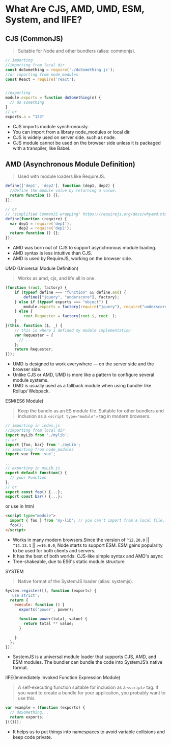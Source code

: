 <!--
 * @Author: Ada J
 * @Date: 2022-08-10 15:10:46
 * @LastEditTime: 2022-08-12 16:43:10
 * @Description:
-->

# What Are CJS, AMD, UMD, ESM, System, and IIFE?

## CJS (CommonJS)
> Suitable for Node and other bundlers (alias: commonjs).
```js
// importing
//importing from local dir
const doSomething = require('./doSomething.js'); 
//or importing from node_modules
const React = require('react');


//exporting
module.exports = function doSomething(n) {
  // do something
}
// or 
exports.a = "123"
```
* CJS imports module synchronously.
* You can import from a library node_modules or local dir. 
* CJS is widely used on server side. such as node.
* CJS module cannot be used on the browser side unless it is packaged with a transpiler, like Babel.

## AMD (Asynchronous Module Definition) 
> Used with module loaders like RequireJS.
```js
define(['dep1', 'dep2'], function (dep1, dep2) {
  //Define the module value by returning a value.
  return function () {};
});

// or
// "simplified CommonJS wrapping" https://requirejs.org/docs/whyamd.html
define(function (require) {
  var dep1 = require('dep1'),
      dep2 = require('dep2');
  return function () {};
});
```
* AMD was born out of CJS to support asynchronous module loading. 
* AMD syntax is less intuitive than CJS.
* AMD is used by RequireJS, working on the browser side.


UMD (Universal Module Definition)
> Works as amd, cjs, and iife all in one.
```js
(function (root, factory) {
    if (typeof define === "function" && define.amd) {
        define(["jquery", "underscore"], factory);
    } else if (typeof exports === "object") {
        module.exports = factory(require("jquery"), require("underscore"));
    } else {
        root.Requester = factory(root.$, root._);
    }
}(this, function ($, _) {
    // this is where I defined my module implementation
    var Requester = { 
      // ... 
    };
    return Requester;
}));
```
* UMD is designed to work everywhere — on the server side and the browser side.
* Unlike CJS or AMD, UMD is more like a pattern to configure several module systems.
* UMD is usually used as a fallback module when using bundler like Rollup/ Webpack.

ESM(ES6 Module) 
> Keep the bundle as an ES module file. Suitable for other bundlers and inclusion as a `<script type="module">` tag in modern browsers.
```js
// importing in index.js
//importing from local dir
import myLib from './mylib';
// or
import {foo, bar} from './myLib';
// importing from node_modules
import vue from 'vue';

...
// exporting in myLib.js
export default function() {
  // your Function
};
// or
export const foo() {...};
export const bar() {...};
```
or use in html
```html
<script type="module">
  import { foo } from 'my-lib'; // you can't import from a local file, that would be cause CORS error.
  foo();
</script>
```
* Works in many modern browsers.Since the version of `^12.20.0` || `^14.13.1` || `>=16.0.0`, Node starts to support ESM. ESM gains popularity to be used for both clients and servers.
* It has the best of both worlds: CJS-like simple syntax and AMD's async
* Tree-shakeable, due to ES6's static module structure

SYSTEM 
> Native format of the SystemJS loader (alias: systemjs).
```js
System.register([], function (exports) {
  'use strict';
  return {
    execute: function () {
      exports('power', power);

      function power(total, value) {
        return total ** value;
      }

    }
  };
});
```
* SystemJS is a universal module loader that supports CJS, AMD, and ESM modules. The bundler can bundle the code into SystemJS’s native format.

IIFE(Immediately Invoked Function Expression Module)
> A self-executing function suitable for inclusion as a `<script>` tag. If you want to create a bundle for your application, you probably want to use this.
```js
var example = (function (exports) {
  // doSomething...
  return exports;
}({}));
```
* It helps us to put things into namespaces to avoid variable collisions and keep code private.
